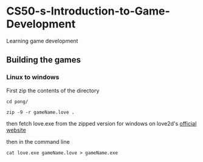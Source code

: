 # CS50-s-Introduction-to-Game-Development
Learning game development

## Building the games

### Linux to windows

First zip the contents of the directory
```
cd pong/

zip -9 -r gameName.love .
```
then fetch love.exe from the zipped version for windows on love2d's [official website](https://www.love2d.org/)

then in the command line

```
cat love.exe gameName.love > gameName.exe
```